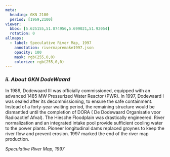 ```yaml
---
meta:
  heading: GKN 2100
  period: [1969,2100]
viewer:
  bbox: [5.625155,51.874956,5.699021,51.92054]
  rotation: 0
allmaps:
  - label: Speculative River Map, 1997
    annotation: rivermapremake1997.json
    opacity: 100
    mask: rgb(255,0,0)
    colorize: rgb(255,0,0)
---
```


### _ii.    About GKN DodeWaard_

In 1989, Dodewaard III was officially commissioned, equipped with an advanced 1485 MW Pressurized Water Reactor (PWR). 
In 1997, Dodewaard I was sealed after its decommissioning, to ensure the safe containment. Instead of a forty-year waiting period, the remaining structure would be dismantled until the completion of DORA ( De Dodewaard Organisatie voor Radioactief Afval). 
The Hiesche Floodplain was drastically engineered. River normalization and an integrated intake pool provide sufficient cooling water to the power plants. Pioneer longitudinal dams replaced groynes to keep the river flow and prevent erosion. 
1997 marked the end of the river map production.



_Speculative River Map, 1997_
